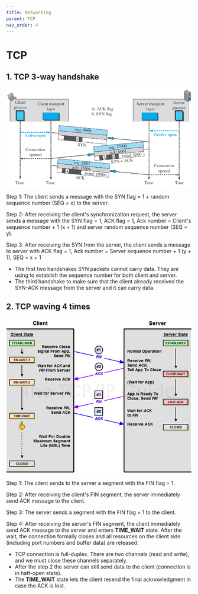 ```yaml
---
title: Networking 
parent: TCP
nav_order: 4
---
```


# TCP

## 1. TCP 3-way handshake

![](assets/tcp-handshake.png)

Step 1: The client sends a message with the SYN flag = 1 + random sequence number (SEQ = x) to the server.

Step 2: After receiving the client's synchronization request, the server sends a message with the SYN flag = 1, ACK flag = 1, Ack number = Client's sequence number + 1 (x + 1) and server random sequence number (SEQ = y).

Step 3: After receiving the SYN from the server, the client sends a message to server with ACK flag = 1, Ack number = Server sequence number + 1 (y + 1), SEQ = x + 1

- The first two handshakes SYN packets cannot carry data. They are using to establish the sequence number for both client and server.
- The third handshake to make sure that the client already received the SYN-ACK message from the server and it can carry data.

## 2. TCP waving 4 times

![](assets/tcp-waving.png)

Step 1: The client sends to the server a segment with the FIN flag = 1.

Step 2: After receiving the client's FIN segment, the server immediately send ACK message to the client.

Step 3: The server sends a segment with the FIN flag = 1 to the client.

Step 4: After receiving the server's FIN segment, the client immediately send ACK message to the server and enters **TIME_WAIT** state. After the wait, the connection formally closes and all resources on the client side (including port numbers and buffer data) are released.

- TCP connection is full-duplex. There are two channels (read and write), and we must close these channels separately.
- After the step 2 the server can still send data to the client (connection is in haft-open state).
- The **TIME_WAIT** state lets the client resend the final acknowledgment in case the ACK is lost.
